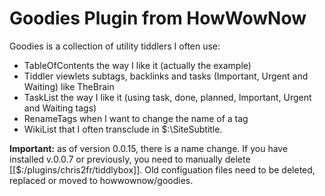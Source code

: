 <h1>Goodies Plugin from HowWowNow</h1>

Goodies is a collection of utility tiddlers I often use:

* TableOfContents the way I like it (actually the example)
* Tiddler viewlets subtags, backlinks and tasks (Important, Urgent and Waiting) like TheBrain
* TaskList the way I like it (using task, done, planned, Important, Urgent and Waiting tags)
* RenameTags when I want to change the name of a tag
* WikiList that I often transclude in $:\SiteSubtitle.

<b>Important:</b> as of version 0.0.15, there is a name change. If you have installed v.0.0.7 or previously, you need to manually delete [[$:/plugins/chris2fr/tiddlybox]].  Old configuation files need to be deleted, replaced or moved to howwownow/goodies.

